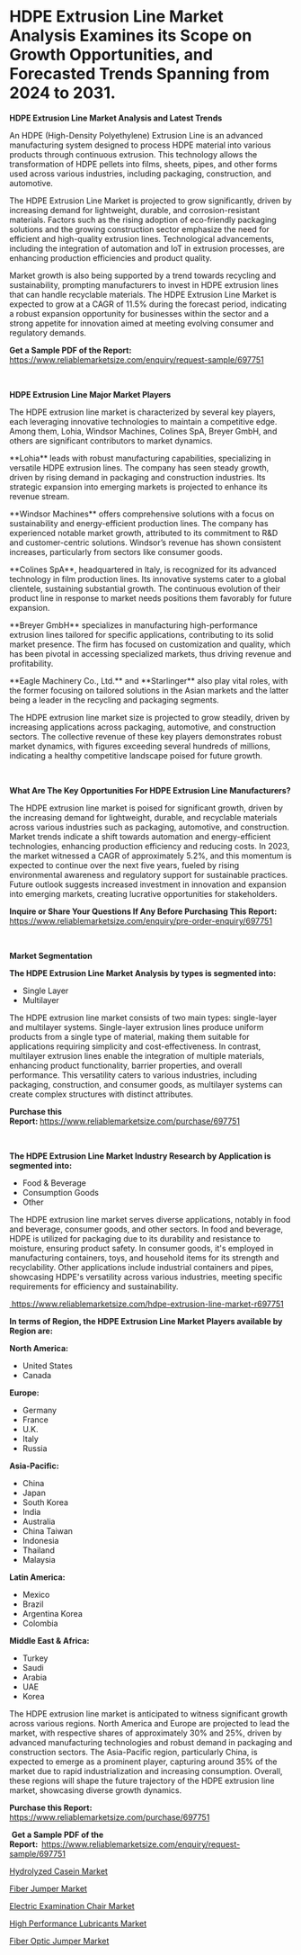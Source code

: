 <p><h1>HDPE Extrusion Line Market Analysis Examines its Scope on Growth Opportunities, and Forecasted Trends Spanning from 2024 to 2031.</h1></p><p><strong>HDPE Extrusion Line Market Analysis and Latest Trends</strong></p>
<p><p>An HDPE (High-Density Polyethylene) Extrusion Line is an advanced manufacturing system designed to process HDPE material into various products through continuous extrusion. This technology allows the transformation of HDPE pellets into films, sheets, pipes, and other forms used across various industries, including packaging, construction, and automotive.</p><p>The HDPE Extrusion Line Market is projected to grow significantly, driven by increasing demand for lightweight, durable, and corrosion-resistant materials. Factors such as the rising adoption of eco-friendly packaging solutions and the growing construction sector emphasize the need for efficient and high-quality extrusion lines. Technological advancements, including the integration of automation and IoT in extrusion processes, are enhancing production efficiencies and product quality.</p><p>Market growth is also being supported by a trend towards recycling and sustainability, prompting manufacturers to invest in HDPE extrusion lines that can handle recyclable materials. The HDPE Extrusion Line Market is expected to grow at a CAGR of 11.5% during the forecast period, indicating a robust expansion opportunity for businesses within the sector and a strong appetite for innovation aimed at meeting evolving consumer and regulatory demands.</p></p>
<p><strong>Get a Sample PDF of the Report:&nbsp;</strong> <a href="https://www.reliablemarketsize.com/enquiry/request-sample/697751?utm_campaign=1176&utm_medium=2&utm_source=Github&utm_content=ia&utm_term=29092024&utm_id=hdpe-extrusion-line">https://www.reliablemarketsize.com/enquiry/request-sample/697751</a></p>
<p>&nbsp;</p>
<p><strong>HDPE Extrusion Line Major Market Players</strong></p>
<p><p>The HDPE extrusion line market is characterized by several key players, each leveraging innovative technologies to maintain a competitive edge. Among them, Lohia, Windsor Machines, Colines SpA, Breyer GmbH, and others are significant contributors to market dynamics.</p><p>**Lohia** leads with robust manufacturing capabilities, specializing in versatile HDPE extrusion lines. The company has seen steady growth, driven by rising demand in packaging and construction industries. Its strategic expansion into emerging markets is projected to enhance its revenue stream.</p><p>**Windsor Machines** offers comprehensive solutions with a focus on sustainability and energy-efficient production lines. The company has experienced notable market growth, attributed to its commitment to R&D and customer-centric solutions. Windsor’s revenue has shown consistent increases, particularly from sectors like consumer goods.</p><p>**Colines SpA**, headquartered in Italy, is recognized for its advanced technology in film production lines. Its innovative systems cater to a global clientele, sustaining substantial growth. The continuous evolution of their product line in response to market needs positions them favorably for future expansion.</p><p>**Breyer GmbH** specializes in manufacturing high-performance extrusion lines tailored for specific applications, contributing to its solid market presence. The firm has focused on customization and quality, which has been pivotal in accessing specialized markets, thus driving revenue and profitability.</p><p>**Eagle Machinery Co., Ltd.** and **Starlinger** also play vital roles, with the former focusing on tailored solutions in the Asian markets and the latter being a leader in the recycling and packaging segments.</p><p>The HDPE extrusion line market size is projected to grow steadily, driven by increasing applications across packaging, automotive, and construction sectors. The collective revenue of these key players demonstrates robust market dynamics, with figures exceeding several hundreds of millions, indicating a healthy competitive landscape poised for future growth.</p></p>
<p>&nbsp;</p>
<p><strong>What Are The Key Opportunities For HDPE Extrusion Line Manufacturers?</strong></p>
<p><p>The HDPE extrusion line market is poised for significant growth, driven by the increasing demand for lightweight, durable, and recyclable materials across various industries such as packaging, automotive, and construction. Market trends indicate a shift towards automation and energy-efficient technologies, enhancing production efficiency and reducing costs. In 2023, the market witnessed a CAGR of approximately 5.2%, and this momentum is expected to continue over the next five years, fueled by rising environmental awareness and regulatory support for sustainable practices. Future outlook suggests increased investment in innovation and expansion into emerging markets, creating lucrative opportunities for stakeholders.</p></p>
<p><strong>Inquire or Share Your Questions If Any Before Purchasing This Report:</strong> <a href="https://www.reliablemarketsize.com/enquiry/pre-order-enquiry/697751?utm_campaign=1176&utm_medium=2&utm_source=Github&utm_content=ia&utm_term=29092024&utm_id=hdpe-extrusion-line">https://www.reliablemarketsize.com/enquiry/pre-order-enquiry/697751</a></p>
<p>&nbsp;</p>
<p><strong>Market Segmentation</strong></p>
<p><strong>The HDPE Extrusion Line Market Analysis by types is segmented into:</strong></p>
<p><ul><li>Single Layer</li><li>Multilayer</li></ul></p>
<p><p>The HDPE extrusion line market consists of two main types: single-layer and multilayer systems. Single-layer extrusion lines produce uniform products from a single type of material, making them suitable for applications requiring simplicity and cost-effectiveness. In contrast, multilayer extrusion lines enable the integration of multiple materials, enhancing product functionality, barrier properties, and overall performance. This versatility caters to various industries, including packaging, construction, and consumer goods, as multilayer systems can create complex structures with distinct attributes.</p></p>
<p><strong>Purchase this Report:&nbsp;</strong><a href="https://www.reliablemarketsize.com/purchase/697751?utm_campaign=1176&utm_medium=2&utm_source=Github&utm_content=ia&utm_term=29092024&utm_id=hdpe-extrusion-line">https://www.reliablemarketsize.com/purchase/697751</a></p>
<p>&nbsp;</p>
<p><strong>The HDPE Extrusion Line Market Industry Research by Application is segmented into:</strong></p>
<p><ul><li>Food & Beverage</li><li>Consumption Goods</li><li>Other</li></ul></p>
<p><p>The HDPE extrusion line market serves diverse applications, notably in food and beverage, consumer goods, and other sectors. In food and beverage, HDPE is utilized for packaging due to its durability and resistance to moisture, ensuring product safety. In consumer goods, it's employed in manufacturing containers, toys, and household items for its strength and recyclability. Other applications include industrial containers and pipes, showcasing HDPE's versatility across various industries, meeting specific requirements for efficiency and sustainability.</p></p>
<p><a href="https://www.reliablemarketsize.com/hdpe-extrusion-line-market-r697751?utm_campaign=1176&utm_medium=2&utm_source=Github&utm_content=ia&utm_term=29092024&utm_id=hdpe-extrusion-line">&nbsp;https://www.reliablemarketsize.com/hdpe-extrusion-line-market-r697751</a></p>
<p><strong>In terms of Region, the HDPE Extrusion Line Market Players available by Region are:</strong></p>
<p>
    <p> <strong> North America: </strong>
        <ul>
            <li>United States</li>
            <li>Canada</li>
        </ul>
        </p> 
    <p> <strong> Europe: </strong>
        <ul>
            <li>Germany</li>
            <li>France</li>
            <li>U.K.</li>
            <li>Italy</li>
            <li>Russia</li>
        </ul>
        </p> 
    <p> <strong> Asia-Pacific: </strong>
        <ul>
            <li>China</li>
            <li>Japan</li>
            <li>South Korea</li>
            <li>India</li>
            <li>Australia</li>
            <li>China Taiwan</li>
            <li>Indonesia</li>
            <li>Thailand</li>
            <li>Malaysia</li>
        </ul>
        </p> 
    <p> <strong> Latin America: </strong>
        <ul>
            <li>Mexico</li>
            <li>Brazil</li>
            <li>Argentina Korea</li>
            <li>Colombia</li>
        </ul>
        </p> 
    <p> <strong> Middle East & Africa: </strong>
        <ul>
            <li>Turkey</li>
            <li>Saudi</li>
            <li>Arabia</li>
            <li>UAE</li>
            <li>Korea</li>
        </ul>
    </p>
    </p>
<p><p>The HDPE extrusion line market is anticipated to witness significant growth across various regions. North America and Europe are projected to lead the market, with respective shares of approximately 30% and 25%, driven by advanced manufacturing technologies and robust demand in packaging and construction sectors. The Asia-Pacific region, particularly China, is expected to emerge as a prominent player, capturing around 35% of the market due to rapid industrialization and increasing consumption. Overall, these regions will shape the future trajectory of the HDPE extrusion line market, showcasing diverse growth dynamics.</p></p>
<p><strong>Purchase this Report: </strong><a href="https://www.reliablemarketsize.com/purchase/697751?utm_campaign=1176&utm_medium=2&utm_source=Github&utm_content=ia&utm_term=29092024&utm_id=hdpe-extrusion-line">https://www.reliablemarketsize.com/purchase/697751</a></p>
<p>&nbsp;<strong>Get a Sample PDF of the Report:&nbsp;&nbsp;</strong><a href="https://www.reliablemarketsize.com/enquiry/request-sample/697751?utm_campaign=1176&utm_medium=2&utm_source=Github&utm_content=ia&utm_term=29092024&utm_id=hdpe-extrusion-line">https://www.reliablemarketsize.com/enquiry/request-sample/697751</a></p>
<p><strong></strong></p>
<p><p><a href="https://www.linkedin.com/pulse/navigating-hydrolyzed-casein-market-expert-analysis-forecast-hcngc?utm_campaign=1176&utm_medium=2&utm_source=Github&utm_content=ia&utm_term=29092024&utm_id=hdpe-extrusion-line">Hydrolyzed Casein Market</a></p><p><a href="https://issuu.com/reportprime-2/docs/fiber-jumper-market-size-2030.pptx_88c6243f96308a?utm_campaign=1176&utm_medium=2&utm_source=Github&utm_content=ia&utm_term=29092024&utm_id=hdpe-extrusion-line">Fiber Jumper Market</a></p><p><a href="https://github.com/RickHolmes3/Market-Research-Report-List-6/blob/main/electric-examination-chair-market.md?utm_campaign=1176&utm_medium=2&utm_source=Github&utm_content=ia&utm_term=29092024&utm_id=hdpe-extrusion-line">Electric Examination Chair Market</a></p><p><a href="https://www.linkedin.com/pulse/market-trends-global-high-performance-lubricants-forecast-o56wc?utm_campaign=1176&utm_medium=2&utm_source=Github&utm_content=ia&utm_term=29092024&utm_id=hdpe-extrusion-line">High Performance Lubricants Market</a></p><p><a href="https://issuu.com/reportprime-2/docs/fiber-optic-jumper-market-size-2030_40d9ec94909197?utm_campaign=1176&utm_medium=2&utm_source=Github&utm_content=ia&utm_term=29092024&utm_id=hdpe-extrusion-line">Fiber Optic Jumper Market</a></p></p>